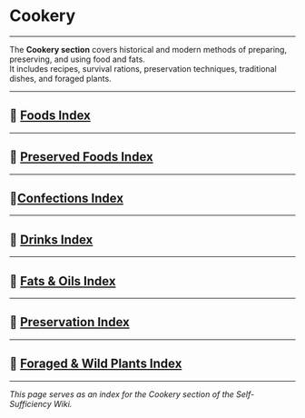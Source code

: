 # Cookery

---

The **Cookery section** covers historical and modern methods of preparing, preserving, and using food and fats.  
It includes recipes, survival rations, preservation techniques, traditional dishes, and foraged plants.  

---
## 🔹 [Foods Index](1foods-index.md)  

---
## 🔹 [Preserved Foods Index](1preserved-foods-index.md)  

---
## 🔹[Confections Index](1confections-index.md)

---
## 🔹 [Drinks Index](1drinks-index.md)

---
## 🔹 [Fats & Oils Index](1fats-index)

---

## 🔹 [Preservation Index](preservation.md)  

---

## 🔹 [Foraged & Wild Plants Index](plants-index.md)  

---

*This page serves as an index for the Cookery section of the Self-Sufficiency Wiki.*

